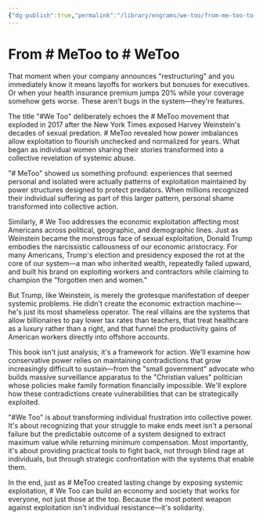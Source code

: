 ```yaml
---
{"dg-publish":true,"permalink":"/library/engrams/we-too/from-me-too-to-we-too-book-1/","tags":["DC/Apocalypse"]}
---
```


# From # MeToo to # WeToo

That moment when your company announces "restructuring" and you immediately know it means layoffs for workers but bonuses for executives. Or when your health insurance premium jumps 20% while your coverage somehow gets worse. These aren't bugs in the system—they're features.

The title "#We Too" deliberately echoes the # MeToo movement that exploded in 2017 after the New York Times exposed Harvey Weinstein's decades of sexual predation. # MeToo revealed how power imbalances allow exploitation to flourish unchecked and normalized for years. What began as individual women sharing their stories transformed into a collective revelation of systemic abuse.

"# MeToo" showed us something profound: experiences that seemed personal and isolated were actually patterns of exploitation maintained by power structures designed to protect predators. When millions recognized their individual suffering as part of this larger pattern, personal shame transformed into collective action.

Similarly, # We Too addresses the economic exploitation affecting most Americans across political, geographic, and demographic lines. Just as Weinstein became the monstrous face of sexual exploitation, Donald Trump embodies the narcissistic callousness of our economic aristocracy. For many Americans, Trump's election and presidency exposed the rot at the core of our system—a man who inherited wealth, repeatedly failed upward, and built his brand on exploiting workers and contractors while claiming to champion the "forgotten men and women."

But Trump, like Weinstein, is merely the grotesque manifestation of deeper systemic problems. He didn't create the economic extraction machine—he's just its most shameless operator. The real villains are the systems that allow billionaires to pay lower tax rates than teachers, that treat healthcare as a luxury rather than a right, and that funnel the productivity gains of American workers directly into offshore accounts.

This book isn't just analysis; it's a framework for action. We'll examine how conservative power relies on maintaining contradictions that grow increasingly difficult to sustain—from the "small government" advocate who builds massive surveillance apparatus to the "Christian values" politician whose policies make family formation financially impossible. We'll explore how these contradictions create vulnerabilities that can be strategically exploited.

"#We Too" is about transforming individual frustration into collective power. It's about recognizing that your struggle to make ends meet isn't a personal failure but the predictable outcome of a system designed to extract maximum value while returning minimum compensation. Most importantly, it's about providing practical tools to fight back, not through blind rage at individuals, but through strategic confrontation with the systems that enable them.

In the end, just as # MeToo created lasting change by exposing systemic exploitation, # We Too can build an economy and society that works for everyone, not just those at the top. Because the most potent weapon against exploitation isn't individual resistance—it's solidarity.
